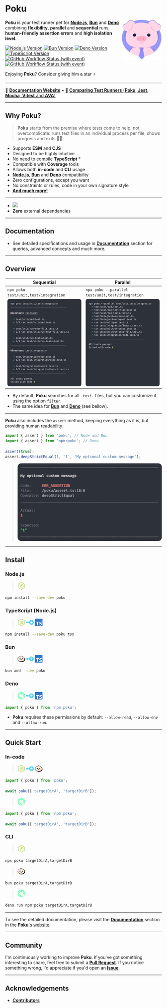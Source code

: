 [node-version-url]: https://github.com/nodejs/node
[node-version-image]: https://img.shields.io/badge/Node.js->=6.0.0-badc58
[bun-version-url]: https://github.com/oven-sh/bun
[bun-version-image]: https://img.shields.io/badge/Bun->=0.5.3-f471b5
[deno-version-url]: https://github.com/denoland/deno
[deno-version-image]: https://img.shields.io/badge/Deno->=1.30.0-70ffaf
[typescript-url]: https://github.com/microsoft/TypeScript
[typescript-version-image]: https://img.shields.io/badge/TypeScript->=5.0.2-3077c6
[ci-url]: https://github.com/wellwelwel/poku/actions/workflows/ci.yml?query=branch%3Amain
[ci-image]: https://img.shields.io/github/actions/workflow/status/wellwelwel/poku/ci.yml?event=push&style=flat&label=CI&branch=main
[ql-url]: https://github.com/wellwelwel/poku/actions/workflows/codeql.yml?query=branch%3Amain
[ql-image]: https://img.shields.io/github/actions/workflow/status/wellwelwel/poku/codeql.yml?event=push&style=flat&label=Code%20QL&branch=main

# Poku

<img align="right" width="128" height="128" alt="Logo" src=".github/assets/readme/poku.svg">

**Poku** is your test runner pet for [**Node.js**][node-version-url], [**Bun**][bun-version-url] and [**Deno**][deno-version-url] combining **flexibility**, **parallel** and **sequential** runs, **human-friendly assertion errors** and **high isolation level**.

[![Node.js Version][node-version-image]][node-version-url]
[![Bun Version][bun-version-image]][bun-version-url]
[![Deno Version][deno-version-image]][deno-version-url]
[![TypeScript Version][typescript-version-image]][typescript-url]
[![GitHub Workflow Status (with event)][ci-image]][ci-url]
[![GitHub Workflow Status (with event)][ql-image]][ql-url]

Enjoying **Poku**? Consider giving him a star ⭐️

---

🐷 [**Documentation Website**](https://poku.dev) • 🔬 [**Comparing Test Runners** (**Poku**, **Jest**, **Mocha**, **Vitest** and **AVA**)](https://poku.dev/docs/comparing)

---

## Why Poku?

> **Poku** starts from the premise where tests come to help, not overcomplicate: runs test files in an individual process per file, shows progress and exits 🧙🏻

- Supports **ESM** and **CJS**
- Designed to be highly intuitive
- No need to compile [**TypeScript**][typescript-url] \*
- Compatible with **Coverage** tools
- Allows both **in-code** and **CLI** usage
- [**Node.js**][node-version-url], [**Bun**][bun-version-url] and [**Deno**][deno-version-url] compatibility
- Zero configurations, except you want
- No constraints or rules, code in your own signature style
- [**And much more!**](https://poku.dev)

---

- <img src="https://img.shields.io/bundlephobia/min/poku?label=Final%20Size">
- **Zero** external dependencies

---

## Documentation

- See detailed specifications and usage in [**Documentation**](https://poku.dev/docs/category/documentation) section for queries, advanced concepts and much more.

---

## Overview

| Sequential                                                   | Parallel                                                   |
| ------------------------------------------------------------ | ---------------------------------------------------------- |
| `npx poku test/unit,test/integration`                        | `npx poku --parallel test/unit,test/integration`           |
| <img src=".github/assets/readme/sequential.png" width="360"> | <img src=".github/assets/readme/parallel.png" width="360"> |

- By default, **Poku** searches for all _`.test.`_ files, but you can customize it using the option [`filter`](https://github.com/wellwelwel/poku#filter-rexexp).
- The same idea for [**Bun**][bun-version-url] and [**Deno**][deno-version-url] (see bellow).

---

**Poku** also includes the `assert` method, keeping everything as it is, but providing human readability:

```ts
import { assert } from 'poku'; // Node and Bun
import { assert } from 'npm:poku'; // Deno

assert(true);
assert.deepStrictEqual(1, '1', 'My optional custom message');
```

> <img src=".github/assets/readme/assert.png" width="468" />

---

## Install

### **Node.js**

> <img src=".github/assets/readme/node-js.svg" width="24" />

```bash
npm install --save-dev poku
```

### TypeScript (Node.js)

> <img src=".github/assets/readme/node-js.svg" width="24" />
> <img src=".github/assets/readme/plus.svg" width="24" />
> <img src=".github/assets/readme/typescript.svg" width="24" />

```bash
npm install --save-dev poku tsx
```

### Bun

> <img src=".github/assets/readme/bun.svg" width="24" />
> <img src=".github/assets/readme/plus.svg" width="24" />
> <img src=".github/assets/readme/typescript.svg" width="24" />

```bash
bun add --dev poku
```

### **Deno**

> <img src=".github/assets/readme/deno.svg" width="24" />
> <img src=".github/assets/readme/plus.svg" width="24" />
> <img src=".github/assets/readme/typescript.svg" width="24" />

```ts
import { poku } from 'npm:poku';
```

- **Poku** requires these permissions by default: `--allow-read`, `--allow-env` and `--allow-run`.

---

## Quick Start

### In-code

> <img src=".github/assets/readme/node-js.svg" width="24" />
> <img src=".github/assets/readme/plus.svg" width="24" />
> <img src=".github/assets/readme/bun.svg" width="24" />

```ts
import { poku } from 'poku';

await poku(['targetDirA', 'targetDirB']);
```

> <img src=".github/assets/readme/deno.svg" width="24" />

```ts
import { poku } from 'npm:poku';

await poku(['targetDirA', 'targetDirB']);
```

### CLI

> <img src=".github/assets/readme/node-js.svg" width="24" />

```bash
npx poku targetDirA,targetDirB
```

> <img src=".github/assets/readme/bun.svg" width="24" />

```bash
bun poku targetDirA,targetDirB
```

> <img src=".github/assets/readme/deno.svg" width="24" />

```bash
deno run npm:poku targetDirA,targetDirB
```

---

To see the detailed documentation, please visit the [**Documentation**](https://poku.dev/docs/category/documentation) section in the [**Poku**'s website](https://poku.dev).

---

## Community

I'm continuously working to improve **Poku**. If you've got something interesting to share, feel free to submit a [**Pull Request**](https://github.com/wellwelwel/poku/compare). If you notice something wrong, I'd appreciate if you'd open an [**Issue**](https://github.com/wellwelwel/poku/issues/new).

---

## Acknowledgements

- [**Contributors**](https://github.com/wellwelwel/poku/graphs/contributors)
